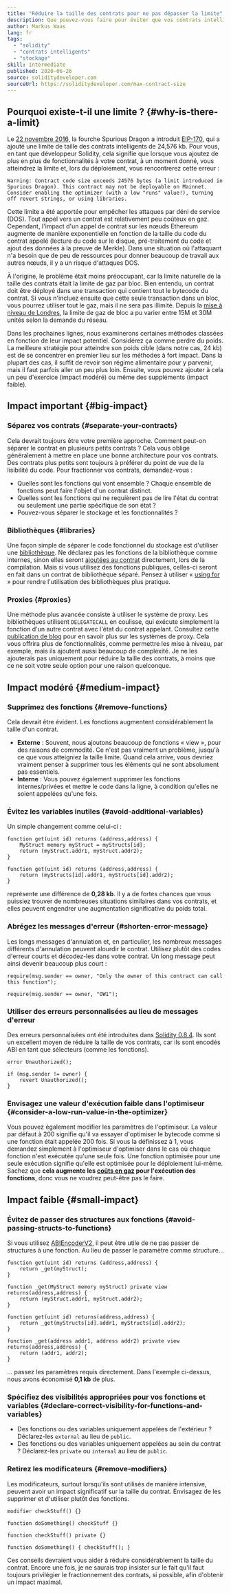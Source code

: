 ```yaml
---
title: "Réduire la taille des contrats pour ne pas dépasser la limite"
description: Que pouvez-vous faire pour éviter que vos contrats intelligents ne deviennent trop volumineux ?
author: Markus Waas
lang: fr
tags:
  - "solidity"
  - "contrats intelligents"
  - "stockage"
skill: intermediate
published: 2020-06-26
source: soliditydeveloper.com
sourceUrl: https://soliditydeveloper.com/max-contract-size
---
```


## Pourquoi existe-t-il une limite ? {#why-is-there-a-limit}

Le [22 novembre 2016,](https://blog.ethereum.org/2016/11/18/hard-fork-no-4-spurious-dragon/) la fourche Spurious Dragon a introduit [EIP-170](https://eips.ethereum.org/EIPS/eip-170), qui a ajouté une limite de taille des contrats intelligents de 24,576 kb. Pour vous, en tant que développeur Solidity, cela signifie que lorsque vous ajoutez de plus en plus de fonctionnalités à votre contrat, à un moment donné, vous atteindrez la limite et, lors du déploiement, vous rencontrerez cette erreur :

`Warning: Contract code size exceeds 24576 bytes (a limit introduced in Spurious Dragon). This contract may not be deployable on Mainnet. Consider enabling the optimizer (with a low "runs" value!), turning off revert strings, or using libraries.`

Cette limite a été apportée pour empêcher les attaques par déni de service (DOS). Tout appel vers un contrat est relativement peu coûteux en gaz. Cependant, l'impact d'un appel de contrat sur les nœuds Ethereum augmente de manière exponentielle en fonction de la taille du code du contrat appelé (lecture du code sur le disque, pré-traitement du code et ajout des données à la preuve de Merkle). Dans une situation où l'attaquant n'a besoin que de peu de ressources pour donner beaucoup de travail aux autres nœuds, il y a un risque d'attaques DOS.

À l'origine, le problème était moins préoccupant, car la limite naturelle de la taille des contrats était la limite de gaz par bloc. Bien entendu, un contrat doit être déployé dans une transaction qui contient tout le bytecode du contrat. Si vous n'incluez ensuite que cette seule transaction dans un bloc, vous pourrez utiliser tout le gaz, mais il ne sera pas illimité. Depuis la [mise à niveau de Londres](/ethereum-forks/#london), la limite de gaz de bloc a pu varier entre 15M et 30M unités selon la demande du réseau.

Dans les prochaines lignes, nous examinerons certaines méthodes classées en fonction de leur impact potentiel. Considérez ça comme perdre du poids. La meilleure stratégie pour atteindre son poids cible (dans notre cas, 24 kb) est de se concentrer en premier lieu sur les méthodes à fort impact. Dans la plupart des cas, il suffit de revoir son régime alimentaire pour y parvenir, mais il faut parfois aller un peu plus loin. Ensuite, vous pouvez ajouter à cela un peu d'exercice (impact modéré) ou même des suppléments (impact faible).

## Impact important {#big-impact}

### Séparez vos contrats {#separate-your-contracts}

Cela devrait toujours être votre première approche. Comment peut-on séparer le contrat en plusieurs petits contrats ? Cela vous oblige généralement à mettre en place une bonne architecture pour vos contrats. Des contrats plus petits sont toujours à préférer du point de vue de la lisibilité du code. Pour fractionner vos contrats, demandez-vous :

- Quelles sont les fonctions qui vont ensemble ? Chaque ensemble de fonctions peut faire l'objet d'un contrat distinct.
- Quelles sont les fonctions qui ne requièrent pas de lire l'état du contrat ou seulement une partie spécifique de son état ?
- Pouvez-vous séparer le stockage et les fonctionnalités ?

### Bibliothèques {#libraries}

Une façon simple de séparer le code fonctionnel du stockage est d'utiliser une [bibliothèque](https://solidity.readthedocs.io/en/v0.6.10/contracts.html#libraries). Ne déclarez pas les fonctions de la bibliothèque comme internes, sinon elles seront [ajoutées au contrat](https://ethereum.stackexchange.com/questions/12975/are-internal-functions-in-libraries-not-covered-by-linking) directement, lors de la compilation. Mais si vous utilisez des fonctions publiques, celles-ci seront en fait dans un contrat de bibliothèque séparé. Pensez à utiliser « [using for](https://solidity.readthedocs.io/en/v0.6.10/contracts.html#using-for) » pour rendre l'utilisation des bibliothèques plus pratique.

### Proxies {#proxies}

Une méthode plus avancée consiste à utiliser le système de proxy. Les bibliothèques utilisent `DELEGATECALL` en coulisse, qui exécute simplement la fonction d'un autre contrat avec l'état du contrat appelant. Consultez cette [publication de blog](https://hackernoon.com/how-to-make-smart-contracts-upgradable-2612e771d5a2) pour en savoir plus sur les systèmes de proxy. Cela vous offrira plus de fonctionnalités, comme permettre les mise à niveau, par exemple, mais ils ajoutent aussi beaucoup de complexité. Je ne les ajouterais pas uniquement pour réduire la taille des contrats, à moins que ce ne soit votre seule option pour une raison quelconque.

## Impact modéré {#medium-impact}

### Supprimez des fonctions {#remove-functions}

Cela devrait être évident. Les fonctions augmentent considérablement la taille d'un contrat.

- **Externe** : Souvent, nous ajoutons beaucoup de fonctions « view », pour des raisons de commodité. Ce n'est pas vraiment un problème, jusqu'à ce que vous atteigniez la taille limite. Quand cela arrive, vous devriez vraiment penser à supprimer tous les éléments qui ne sont absolument pas essentiels.
- **Interne** : Vous pouvez également supprimer les fonctions internes/privées et mettre le code dans la ligne, à condition qu'elles ne soient appelées qu'une fois.

### Évitez les variables inutiles {#avoid-additional-variables}

Un simple changement comme celui-ci :

```solidity
function get(uint id) returns (address,address) {
    MyStruct memory myStruct = myStructs[id];
    return (myStruct.addr1, myStruct.addr2);
}
```

```solidity
function get(uint id) returns (address,address) {
    return (myStructs[id].addr1, myStructs[id].addr2);
}
```

représente une différence de **0,28 kb**. Il y a de fortes chances que vous puissiez trouver de nombreuses situations similaires dans vos contrats, et elles peuvent engendrer une augmentation significative du poids total.

### Abrégez les messages d'erreur {#shorten-error-message}

Les longs messages d'annulation et, en particulier, les nombreux messages différents d'annulation peuvent alourdir le contrat. Utilisez plutôt des codes d'erreur courts et décodez-les dans votre contrat. Un long message peut ainsi devenir beaucoup plus court :

```solidity
require(msg.sender == owner, "Only the owner of this contract can call this function");

```

```solidity
require(msg.sender == owner, "OW1");
```

### Utiliser des erreurs personnalisées au lieu de messages d'erreur

Des erreurs personnalisées ont été introduites dans [Solidity 0.8.4](https://blog.soliditylang.org/2021/04/21/custom-errors/). Ils sont un excellent moyen de réduire la taille de vos contrats, car ils sont encodés ABI en tant que sélecteurs (comme les fonctions).

```solidity
error Unauthorized();

if (msg.sender != owner) {
    revert Unauthorized();
}
```

### Envisagez une valeur d'exécution faible dans l'optimiseur {#consider-a-low-run-value-in-the-optimizer}

Vous pouvez également modifier les paramètres de l'optimiseur. La valeur par défaut à 200 signifie qu'il va essayer d'optimiser le bytecode comme si une fonction était appelée 200 fois. Si vous la définissez à 1, vous demandez simplement à l'optimiseur d'optimiser dans le cas où chaque fonction n'est exécutée qu'une seule fois. Une fonction optimisée pour une seule exécution signifie qu'elle est optimisée pour le déploiement lui-même. Sachez que **cela augmente les [coûts en gaz](/developers/docs/gas/) pour l'exécution des fonctions**, donc vous ne voudrez peut-être pas le faire.

## Impact faible {#small-impact}

### Évitez de passer des structures aux fonctions {#avoid-passing-structs-to-functions}

Si vous utilisez [ABIEncoderV2](https://solidity.readthedocs.io/en/v0.6.10/layout-of-source-files.html#abiencoderv2), il peut être utile de ne pas passer de structures à une fonction. Au lieu de passer le paramètre comme structure...

```solidity
function get(uint id) returns (address,address) {
    return _get(myStruct);
}

function _get(MyStruct memory myStruct) private view returns(address,address) {
    return (myStruct.addr1, myStruct.addr2);
}
```

```solidity
function get(uint id) returns(address,address) {
    return _get(myStructs[id].addr1, myStructs[id].addr2);
}

function _get(address addr1, address addr2) private view returns(address,address) {
    return (addr1, addr2);
}
```

... passez les paramètres requis directement. Dans l'exemple ci-dessus, nous avons économisé **0,1 kb** de plus.

### Spécifiez des visibilités appropriées pour vos fonctions et variables {#declare-correct-visibility-for-functions-and-variables}

- Des fonctions ou des variables uniquement appelées de l'extérieur ? Déclarez-les `external` au lieu de `public`.
- Des fonctions ou des variables uniquement appelées au sein du contrat ? Déclarez-les `private` ou `internal` au lieu de `public`.

### Retirez les modificateurs {#remove-modifiers}

Les modificateurs, surtout lorsqu'ils sont utilisés de manière intensive, peuvent avoir un impact significatif sur la taille du contrat. Envisagez de les supprimer et d'utiliser plutôt des fonctions.

```solidity
modifier checkStuff() {}

function doSomething() checkStuff {}
```

```solidity
function checkStuff() private {}

function doSomething() { checkStuff(); }
```

Ces conseils devraient vous aider à réduire considérablement la taille du contrat. Encore une fois, je ne saurais trop insister sur le fait qu'il faut toujours privilégier le fractionnement des contrats, si possible, afin d'obtenir un impact maximal.

